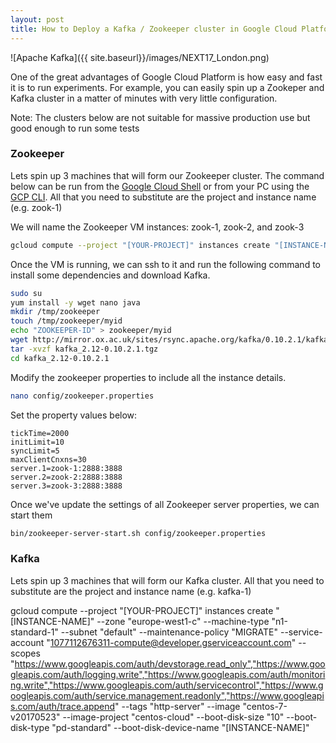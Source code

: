 ```yaml
---
layout: post
title: How to Deploy a Kafka / Zookeeper cluster in Google Cloud Platform
---
```

![Apache Kafka]({{ site.baseurl}}/images/NEXT17_London.png)

One of the great advantages of Google Cloud Platform is how easy and fast it is to run experiments. For example, you can easily spin up a Zookeper and Kafka cluster in a matter of minutes with very little configuration.

Note: The clusters below are not suitable for massive production use but good enough to run some tests

### Zookeeper

Lets spin up 3 machines that will form our Zookeeper cluster. The command below can be run from the [Google Cloud Shell](https://cloud.google.com/shell/docs/quickstart) or from your PC using the [GCP CLI](https://cloud.google.com/sdk/). All that you need to substitute are the project and instance name (e.g. zook-1)

We will name the Zookeeper VM instances: zook-1, zook-2, and zook-3

```bash
gcloud compute --project "[YOUR-PROJECT]" instances create "[INSTANCE-NAME]" --zone "europe-west1-c" --machine-type "n1-standard-1" --subnet "default" --maintenance-policy "MIGRATE" --service-account "1077112676311-compute@developer.gserviceaccount.com" --scopes "https://www.googleapis.com/auth/devstorage.read_only","https://www.googleapis.com/auth/logging.write","https://www.googleapis.com/auth/monitoring.write","https://www.googleapis.com/auth/servicecontrol","https://www.googleapis.com/auth/service.management.readonly","https://www.googleapis.com/auth/trace.append" --tags "http-server" --image "centos-7-v20170523" --image-project "centos-cloud" --boot-disk-size "10" --boot-disk-type "pd-standard" --boot-disk-device-name "[INSTANCE-NAME]"
```

Once the VM is running, we can ssh to it and run the following command to install some dependencies and download Kafka.

```bash
sudo su
yum install -y wget nano java
mkdir /tmp/zookeeper
touch /tmp/zookeeper/myid
echo "ZOOKEEPER-ID" > zookeeper/myid
wget http://mirror.ox.ac.uk/sites/rsync.apache.org/kafka/0.10.2.1/kafka_2.12-0.10.2.1.tgz
tar -xvzf kafka_2.12-0.10.2.1.tgz
cd kafka_2.12-0.10.2.1
```

Modify the zookeeper properties to include all the instance details.

```bash
nano config/zookeeper.properties
```

Set the property values below:

```properties
tickTime=2000
initLimit=10
syncLimit=5
maxClientCnxns=30
server.1=zook-1:2888:3888
server.2=zook-2:2888:3888
server.3=zook-3:2888:3888
```

Once we've update the settings of all Zookeeper server properties, we can start them

```bash
bin/zookeeper-server-start.sh config/zookeeper.properties
```

### Kafka

Lets spin up 3 machines that will form our Kafka cluster. All that you need to substitute are the project and instance name (e.g. kafka-1)

gcloud compute --project "[YOUR-PROJECT]" instances create "[INSTANCE-NAME]" --zone "europe-west1-c" --machine-type "n1-standard-1" --subnet "default" --maintenance-policy "MIGRATE" --service-account "1077112676311-compute@developer.gserviceaccount.com" --scopes "https://www.googleapis.com/auth/devstorage.read_only","https://www.googleapis.com/auth/logging.write","https://www.googleapis.com/auth/monitoring.write","https://www.googleapis.com/auth/servicecontrol","https://www.googleapis.com/auth/service.management.readonly","https://www.googleapis.com/auth/trace.append" --tags "http-server" --image "centos-7-v20170523" --image-project "centos-cloud" --boot-disk-size "10" --boot-disk-type "pd-standard" --boot-disk-device-name "[INSTANCE-NAME]"

